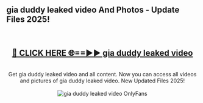 <h2>gia duddy leaked video And Photos - Update Files 2025!</h2>
<br>
<div align="center">
<h2><a href="https://linkcuts.com/hfmhzwbr" rel="nofollow">🔴 CLICK HERE 🌐==►► gia duddy leaked video</a></h2>
<br>
Get gia duddy leaked video and all content. Now you can access all videos and pictures of gia duddy leaked video. New Updated Files 2025!
<br>
<br>
<a href="https://linkcuts.com/hfmhzwbr" rel="nofollow" data-target="animated-image.originalLink"><img src="https://i.ibb.co.com/WyWwxjT/player-gif2.gif" alt="gia duddy leaked video OnlyFans" style="max-width: 100%; display: inline-block;" data-target="animated-image.originalImage"></a>
</div>
<br>